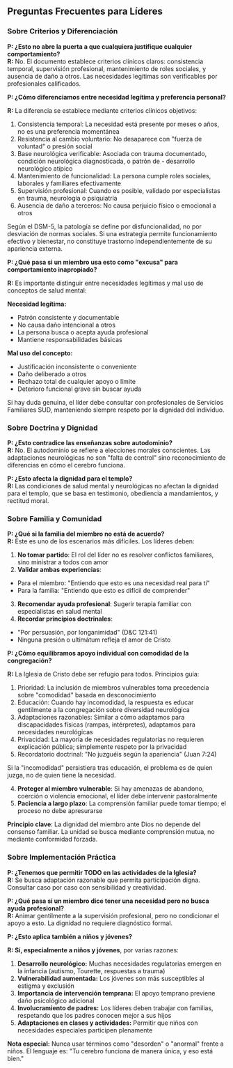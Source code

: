 ## Preguntas Frecuentes para Líderes

### Sobre Criterios y Diferenciación

**P: ¿Esto no abre la puerta a que cualquiera justifique cualquier comportamiento?**</BR>
**R:** No. El documento establece criterios clínicos claros:
consistencia temporal, supervisión profesional, mantenimiento
de roles sociales, y ausencia de daño a otros. Las necesidades
legítimas son verificables por profesionales calificados.

**P: ¿Cómo diferenciamos entre necesidad legítima y preferencia personal?**</BR>

**R:** La diferencia se establece mediante criterios clínicos objetivos:

1. Consistencia temporal: La necesidad está presente por meses o años, no es una preferencia momentánea
1. Resistencia al cambio voluntario: No desaparece con "fuerza de voluntad" o presión social
1. Base neurológica verificable: Asociada con trauma documentado, condición neurológica diagnosticada, o patrón de - desarrollo neurológico atípico
1. Mantenimiento de funcionalidad: La persona cumple roles sociales, laborales y familiares efectivamente
1. Supervisión profesional: Cuando es posible, validado por especialistas en trauma, neurología o psiquiatría
1. Ausencia de daño a terceros: No causa perjuicio físico o emocional a otros

Según el DSM-5, la patología se define por disfuncionalidad, no por desviación de normas sociales. Si una estrategia permite funcionamiento efectivo y bienestar, no constituye trastorno independientemente de su apariencia externa.

**P: ¿Qué pasa si un miembro usa esto como "excusa" para comportamiento inapropiado?**

**R:** Es importante distinguir entre necesidades legítimas y mal uso de conceptos de salud mental:</BR>

**Necesidad legítima:**

- Patrón consistente y documentable
- No causa daño intencional a otros
- La persona busca o acepta ayuda profesional
- Mantiene responsabilidades básicas

**Mal uso del concepto:**

- Justificación inconsistente o conveniente
- Daño deliberado a otros
- Rechazo total de cualquier apoyo o límite
- Deterioro funcional grave sin buscar ayuda

Si hay duda genuina, el líder debe consultar con profesionales de Servicios Familiares SUD, manteniendo siempre respeto por la dignidad del individuo.

### Sobre Doctrina y Dignidad

**P: ¿Esto contradice las enseñanzas sobre autodominio?**</BR>
**R:** No. El autodominio se refiere a elecciones morales conscientes.
Las adaptaciones neurológicas no son "falta de control" sino
reconocimiento de diferencias en cómo el cerebro funciona.

**P: ¿Esto afecta la dignidad para el templo?**</BR>
**R:** Las condiciones de salud mental y neurológicas no afectan
la dignidad para el templo, que se basa en testimonio, obediencia
a mandamientos, y rectitud moral.



### Sobre Familia y Comunidad

**P: ¿Qué si la familia del miembro no está de acuerdo?**</BR>
**R:** Este es uno de los escenarios más difíciles. Los líderes deben:

1. **No tomar partido**: El rol del líder no es resolver conflictos familiares, sino ministrar a todos con amor
2. **Validar ambas experiencias**:

- Para el miembro: "Entiendo que esto es una necesidad real para ti"
- Para la familia: "Entiendo que esto es difícil de comprender"

3. **Recomendar ayuda profesional**: Sugerir terapia familiar con especialistas en salud mental
4. **Recordar principios doctrinales**:

- "Por persuasión, por longanimidad" (D&C 121:41)
- Ninguna presión o ultimátum refleja el amor de Cristo

**P: ¿Cómo equilibramos apoyo individual con comodidad de la congregación?**</BR>

**R:** La Iglesia de Cristo debe ser refugio para todos. Principios guía:

1. Prioridad: La inclusión de miembros vulnerables toma precedencia sobre "comodidad" basada en desconocimiento
2. Educación: Cuando hay incomodidad, la respuesta es educar gentilmente a la congregación sobre diversidad neurológica
3. Adaptaciones razonables: Similar a cómo adaptamos para discapacidades físicas (rampas, intérpretes), adaptamos para necesidades neurológicas
4. Privacidad: La mayoría de necesidades regulatorias no requieren explicación pública; simplemente respeto por la privacidad
5. Recordatorio doctrinal: "No juzguéis según la apariencia" (Juan 7:24)

Si la "incomodidad" persistiera tras educación, el problema es de quien juzga, no de quien tiene la necesidad.

4. **Proteger al miembro vulnerable**: Si hay amenazas de abandono, coerción o violencia emocional, el líder debe intervenir pastoralmente
5. **Paciencia a largo plazo**: La comprensión familiar puede tomar tiempo; el proceso no debe apresurarse

**Principio clave**: La dignidad del miembro ante Dios no depende del consenso familiar. La unidad se busca mediante comprensión mutua, no mediante conformidad forzada.

### Sobre Implementación Práctica

**P: ¿Tenemos que permitir TODO en las actividades de la Iglesia?**</BR>
**R:** Se busca adaptación razonable que permita participación digna.
Consultar caso por caso con sensibilidad y creatividad.

**P: ¿Qué pasa si un miembro dice tener una necesidad pero no busca ayuda profesional?**</BR>
**R:** Animar gentilmente a la supervisión profesional, pero no
condicionar el apoyo a esto. La dignidad no requiere diagnóstico
formal.

**P: ¿Esto aplica también a niños y jóvenes?**</BR>

**R: Sí, especialmente a niños y jóvenes**, por varias razones:

1. **Desarrollo neurológico:** Muchas necesidades regulatorias emergen en la infancia (autismo, Tourette, respuestas a trauma)
2. **Vulnerabilidad aumentada:** Los jóvenes son más susceptibles al estigma y exclusión
3. **Importancia de intervención temprana:** El apoyo temprano previene daño psicológico adicional
4. **Involucramiento de padres:** Los líderes deben trabajar con familias, respetando que los padres conocen mejor a sus hijos
5. **Adaptaciones en clases y actividades:** Permitir que niños con necesidades especiales participen plenamente

**Nota especial:** Nunca usar términos como "desorden" o "anormal" frente a niños. El lenguaje es: "Tu cerebro funciona de manera única, y eso está bien."